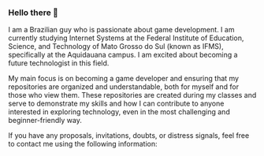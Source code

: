 ### Hello there 👋

I am a Brazilian guy who is passionate about game development. I am currently studying Internet Systems at the Federal Institute of Education, Science, and Technology of Mato Grosso do Sul (known as IFMS), specifically at the Aquidauana campus. I am excited about becoming a future technologist in this field.

My main focus is on becoming a game developer and ensuring that my repositories are organized and understandable, both for myself and for those who view them. These repositories are created during my classes and serve to demonstrate my skills and how I can contribute to anyone interested in exploring technology, even in the most challenging and beginner-friendly way.

If you have any proposals, invitations, doubts, or distress signals, feel free to contact me using the following information:



<!--
**DIEG0FERNANDES/DIEG0FERNANDES** is a ✨ _special_ ✨ repository because its `README.md` (this file) appears on your GitHub profile.

Here are some ideas to get you started:

- 🔭 I’m currently working on ...
- 🌱 I’m currently learning ...
- 👯 I’m looking to collaborate on ...
- 🤔 I’m looking for help with ...
- 💬 Ask me about ...
- 📫 How to reach me: ...
- 😄 Pronouns: ...
- ⚡ Fun fact: ...
-->
